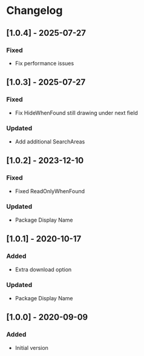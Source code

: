# Changelog
## [1.0.4] - 2025-07-27

### Fixed
- Fix performance issues

## [1.0.3] - 2025-07-27

### Fixed
- Fix HideWhenFound still drawing under next field

### Updated
- Add additional SearchAreas

## [1.0.2] - 2023-12-10

### Fixed
- Fixed ReadOnlyWhenFound

### Updated
- Package Display Name

## [1.0.1] - 2020-10-17

### Added
- Extra download option

### Updated
- Package Display Name

## [1.0.0] - 2020-09-09
### Added
- Initial version

